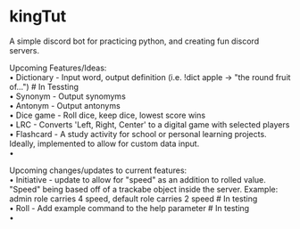 # kingTut
A simple discord bot for practicing python, and creating fun discord servers.  
  
Upcoming Features/Ideas:  
• Dictionary - Input word, output definition (i.e. !dict apple -> "the round fruit of...") # In Tessting  
  • Synonym - Output synomyms  
  • Antonym - Output antonyms  
• Dice game - Roll dice, keep dice, lowest score wins  
• LRC - Converts 'Left, Right, Center' to a digital game with selected players  
• Flashcard - A study activity for school or personal learning projects. Ideally, implemented to allow for custom data input.  
•  
  
Upcoming changes/updates to current features:  
• Initiative - update to allow for "speed" as an addition to rolled value. "Speed" being based off of a trackabe object inside the server. Example: admin role carries 4 speed, default role carries 2 speed # In testing  
• Roll - Add example command to the help parameter # In testing  
•   
  
